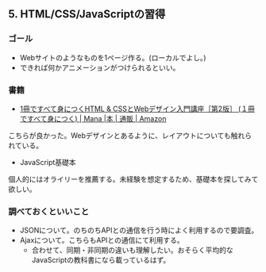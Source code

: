 ## 5. HTML/CSS/JavaScriptの習得

### ゴール

- Webサイトのようなものを1ページ作る。(ローカルでよし。)
- できれば何かアニメーションがつけられるといい。

### 書籍

* [1冊ですべて身につくHTML & CSSとWebデザイン入門講座［第2版］ \(１冊ですべて身につく\) \| Mana \|本 \| 通販 \| Amazon](https://www.amazon.co.jp/1%E5%86%8A%E3%81%A7%E3%81%99%E3%81%B9%E3%81%A6%E8%BA%AB%E3%81%AB%E3%81%A4%E3%81%8FHTML-CSS%E3%81%A8Web%E3%83%87%E3%82%B6%E3%82%A4%E3%83%B3%E5%85%A5%E9%96%80%E8%AC%9B%E5%BA%A7%EF%BC%BB%E7%AC%AC2%E7%89%88%EF%BC%BD-%EF%BC%91%E5%86%8A%E3%81%A7%E3%81%99%E3%81%B9%E3%81%A6%E8%BA%AB%E3%81%AB%E3%81%A4%E3%81%8F-Mana/dp/4815618461/ref=asc_df_4815618461/?tag=jpgo-22&linkCode=df0&hvadid=684500197919&hvpos=&hvnetw=g&hvrand=1155781887949285225&hvpone=&hvptwo=&hvqmt=&hvdev=c&hvdvcmdl=&hvlocint=&hvlocphy=1009129&hvtargid=pla-2273594152704&psc=1&mcid=b21256e2e51835eeb97dd78013c8c9fb&th=1&psc=1&gad_source=1&gclid=Cj0KCQjwlN6wBhCcARIsAKZvD5jXHsE-JpGXIm1crwHHIe22j97ZQHo6kUKUYM03r1OUZwqcxbmKlRMaApMuEALw_wcB)
  
こちらが良かった。Webデザインとあるように、レイアウトについても触れられている。

* JavaScript基礎本

個人的にはオライリーを推薦する。未経験を想定するため、基礎本を探してみて欲しい。

### 調べておくといいこと

- JSONについて。のちのちAPIとの通信を行う時によく利用するので要調査。
- Ajaxについて。こちらもAPIとの通信にて利用する。
  - 合わせて、同期・非同期の違いも理解したい。おそらく平均的なJavaScriptの教科書になら載っているはず。